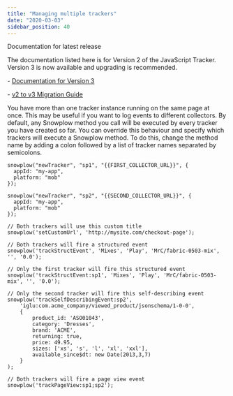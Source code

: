 ```yaml
---
title: "Managing multiple trackers"
date: "2020-03-03"
sidebar_position: 40
---
```


Documentation for latest release

The documentation listed here is for Version 2 of the JavaScript Tracker. Version 3 is now available and upgrading is recommended.

\- [Documentation for Version 3](/docs/collecting-data/collecting-from-own-applications/javascript-trackers/)

\- [v2 to v3 Migration Guide](/docs/collecting-data/collecting-from-own-applications/javascript-trackers/javascript-tracker/v2-to-v3-migration-guide/)

You have more than one tracker instance running on the same page at once. This may be useful if you want to log events to different collectors. By default, any Snowplow method you call will be executed by every tracker you have created so far. You can override this behaviour and specify which trackers will execute a Snowplow method. To do this, change the method name by adding a colon followed by a list of tracker names separated by semicolons.

```
snowplow("newTracker", "sp1", "{{FIRST_COLLECTOR_URL}}", {
  appId: "my-app",
  platform: "mob"
});

snowplow("newTracker", "sp2", "{{SECOND_COLLECTOR_URL}}", {
  appId: "my-app",
  platform: "mob"
});

// Both trackers will use this custom title
snowplow('setCustomUrl', 'http://mysite.com/checkout-page');

// Both trackers will fire a structured event
snowplow('trackStructEvent', 'Mixes', 'Play', 'MrC/fabric-0503-mix', '', '0.0');

// Only the first tracker will fire this structured event
snowplow('trackStructEvent:sp1', 'Mixes', 'Play', 'MrC/fabric-0503-mix', '', '0.0');

// Only the second tracker will fire this self-describing event
snowplow('trackSelfDescribingEvent:sp2', 
    'iglu:com.acme_company/viewed_product/jsonschema/1-0-0',
    {
        product_id: 'ASO01043',
        category: 'Dresses',
        brand: 'ACME',
        returning: true,
        price: 49.95,
        sizes: ['xs', 's', 'l', 'xl', 'xxl'],
        available_since$dt: new Date(2013,3,7)
    }
);

// Both trackers will fire a page view event
snowplow('trackPageView:sp1;sp2');
```
